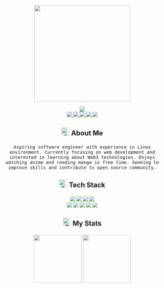 <h3 align="center">
	<img src="https://media0.giphy.com/media/j0HjChGV0J44KrrlGv/giphy.gif?cid=790b7611bee372f799d3e654891002c36d77380c48c466d2&rid=giphy.gif&ct=s" width="300" /><br/>
</h3>

<div align="center">
  <img src="https://readme-typing-svg.herokuapp.com?font=Fira+Code&duration=1290&pause=2800&color=8bd5ca&center=true&width=600&lines=Software+Engineering+student;Linux+and+web+development+enthusiast;Driven+to+use+technology+to+make+a+difference;Continuously+learning+and+growing+as+a+developer" />
</div>

<div align="center">
  <a href="mailto:doniwicaksonox@gmail.com">
    <img src="https://img.shields.io/badge/Gmail-D14836?style=flat&logo=gmail&logoColor=white">
  </a>
  
  <a href="https://discordapp.com/users/909294977698369557">
    <img src="https://img.shields.io/badge/Discord-%235865F2.svg?style=flat&logo=discord&logoColor=white">
  </a>
    
  <a href="https://t.me/slashedzer0">
    <img src="https://img.shields.io/badge/Telegram-2CA5E0?style=flat&logo=telegram&logoColor=white">
  <a/>
    
  <a href="https://anilist.co/user/slashedzer0/">
    <img src="https://img.shields.io/badge/AniList-02A9FF?logo=anilist&logoColor=fff&style=flat">
  </a>
  
  <a href="https://open.spotify.com/user/ae1wyum3y57zrnujm977tn1nq?si=aDhopdbSSwSF54lW-SLVAg&utm_source=copy-link">
    <img src="https://img.shields.io/badge/Spotify-1DB954?logo=spotify&logoColor=fff&style=flat">
  </a>
</div>

###

<h2 align="center">
  <img src="https://raw.githubusercontent.com/Tarikul-Islam-Anik/Animated-Fluent-Emojis/master/Emojis/Smilies/Ghost.png" alt="Ghost" width="25" height="25" /> About Me
</h2>

###

<p align="center">
  <samp>
    Aspiring software engineer with experience in Linux environment. Currently focusing on web development and interested in learning about Web3 technologies. Enjoys watching anime and reading manga in free time. Seeking to improve skills and contribute to open source community.
  </samp>
</p>

###

<h2 align="center"> 
  <img src="https://raw.githubusercontent.com/Tarikul-Islam-Anik/Animated-Fluent-Emojis/master/Emojis/Travel%20and%20places/Rocket.png" alt="Rocket" width="25" height="25" /> Tech Stack
</h2>

###
  
<div align="center">
  <img src="https://img.shields.io/badge/Linux-24273a?style=for-the-badge&logo=linux&logoColor=FCC624"  />
  <img src="https://img.shields.io/badge/VS%20Code-24273a.svg?style=for-the-badge&logo=visual-studio-code&logoColor=0078d7"  />
  <img src="https://img.shields.io/badge/IDEA-24273a?logo=intellijidea&logoColor=fff&style=for-the-badge" />
  <img src="https://img.shields.io/badge/Git-24273a?logo=git&logoColor=F05032&style=for-the-badge" />
</div>
  
<div align="center">
  <img src="https://img.shields.io/badge/Python-24273a?logo=python&style=for-the-badge&logoColor=3776AB" />
  <img src="https://custom-icon-badges.demolab.com/badge/Java-24273a.svg?style=for-the-badge&logo=java-bold&logoColor=E0144C" />
  <img src="https://img.shields.io/badge/html-%2324273a.svg?style=for-the-badge&logo=html5&logoColor=E34F26"  />
  <img src="https://img.shields.io/badge/css-%2324273a.svg?style=for-the-badge&logo=css3&logoColor=1572B6"  />
  <img src="https://custom-icon-badges.demolab.com/badge/SQL-24273a.svg?style=for-the-badge&logo=database&logoColor=fea314" />
</div>

###

<h2 align="center">
  <img src="https://raw.githubusercontent.com/Tarikul-Islam-Anik/Animated-Fluent-Emojis/master/Emojis/Animals/T-Rex.png" alt="T-Rex" width="25" height="25" /> My Stats
</h2>

###

<div align="center">
  <img src="https://github-readme-stats.vercel.app/api?username=slashedzer0&bg_color=24273a&text_color=cad3f5&icon_color=c6a0f6&title_color=8bd5ca&card_width=420&show_icons=true&hide_border=true&hide_title=true&include_all_commits=false&count_private=true" height="150" />
  <img src="https://streak-stats.demolab.com?user=slashedzer0&background=24273a&stroke=cad3f5&ring=8bd5ca&fire=8bd5ca&currStreakNum=c6a0f6&sideNums=8bd5ca&currStreakLabel=c6a0f6&sideLabels=8bd5ca&dates=cad3f5&hide_border=true" height="150" />
</div>
  
